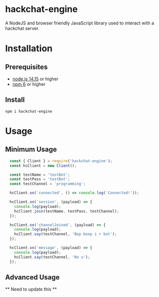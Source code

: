 # hackchat-engine

A NodeJS and browser friendly JavaScript library used to interact with a hackchat server.

# Installation

## Prerequisites

- [node.js 14.15](https://nodejs.org/en/download/package-manager/) or higher
- [npm 6](https://nodejs.org/en/download/package-manager/) or higher

## Install

`npm i hackchat-engine`

# Usage

## Minimum Usage

```javascript
  const { Client } = require('hackchat-engine');
  const hcClient = new Client();

  const testName = 'testBot';
  const testPass = 'testBot';
  const testChannel = 'programming';

  hcClient.on('connected', () => console.log('Connected!'));

  hcClient.on('session', (payload) => {
    console.log(payload);
    hcClient.join(testName, testPass, testChannel);
  });

  hcClient.on('channelJoined', (payload) => {
    console.log(payload);
    hcClient.say(testChannel, 'Bep boop i r bot');
  });

  hcClient.on('message', (payload) => {
    console.log(payload);
    hcClient.say(testChannel, 'No u');
  });
```

## Advanced Usage

** Need to update this **
